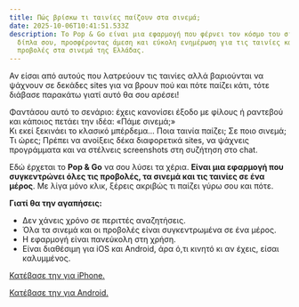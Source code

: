 ```yaml
---
title: Πώς βρίσκω τι ταινίες παίζουν στα σινεμά;
date: 2025-10-06T10:41:51.533Z
description: Το Pop & Go είναι μια εφαρμογή που φέρνει τον κόσμο του σινεμά
  δίπλα σου, προσφέροντας άμεση και εύκολη ενημέρωση για τις ταινίες και τις
  προβολές στα σινεμά της Ελλάδας.
---
```

Αν είσαι από αυτούς που λατρεύουν τις ταινίες αλλά βαριούνται να ψάχνουν σε δεκάδες sites για να βρουν πού και πότε παίζει κάτι, τότε διάβασε παρακάτω γιατί αυτό θα σου αρέσει!

Φαντάσου αυτό το σενάριο: έχεις κανονίσει έξοδο με φίλους ή ραντεβού και κάποιος πετάει την ιδέα: «Πάμε σινεμά;»\
Κι εκεί ξεκινάει το κλασικό μπέρδεμα... Ποια ταινία παίζει; Σε ποιο σινεμά; Τι ώρες; Πρέπει να ανοίξεις δέκα διαφορετικά sites, να ψάχνεις προγράμματα και να στέλνεις screenshots στη συζήτηση στο chat.

Εδώ έρχεται το **Pop & Go** να σου λύσει τα χέρια. **Είναι μια εφαρμογή που συγκεντρώνει όλες τις προβολές, τα σινεμά και τις ταινίες σε ένα μέρος**. Με λίγα μόνο κλικ, ξέρεις ακριβώς τι παίζει γύρω σου και πότε.

**Γιατί θα την αγαπήσεις:**

* Δεν χάνεις χρόνο σε περιττές αναζητήσεις.
* Όλα τα σινεμά και οι προβολές είναι συγκεντρωμένα σε ένα μέρος.
* Η εφαρμογή είναι πανεύκολη στη χρήση.
* Είναι διαθέσιμη για iOS και Android, άρα ό,τι κινητό κι αν έχεις, είσαι καλυμμένος.



[Κατέβασε την για iPhone.](https://apps.apple.com/app/6748235605)

[Κατέβασε την για Android.](https://play.google.com/store/apps/details?id=me.lagbug.popandgo)